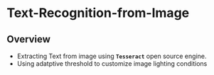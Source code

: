 # Text-Recognition-from-Image

## Overview
-  Extracting Text from image using **`Tesseract`** open source engine.
-  Using adatptive threshold to customize image lighting conditions 
